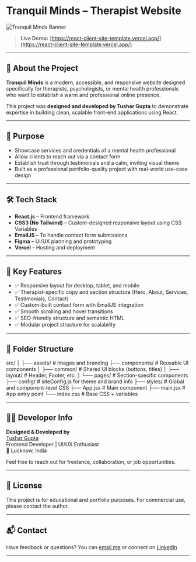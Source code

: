 # Tranquil Minds – Therapist Website

![Tranquil Minds Banner](https://react-client-site-template.vercel.app/og-image.png) <!-- Replace with your actual banner image if available -->

> **Live Demo:** [https://react-client-site-template.vercel.app/](https://react-client-site-template.vercel.app/)

---

## 🧠 About the Project

**Tranquil Minds** is a modern, accessible, and responsive website designed specifically for therapists, psychologists, or mental health professionals who want to establish a warm and professional online presence.

This project was **designed and developed by Tushar Gupta** to demonstrate expertise in building clean, scalable front-end applications using React.

---

## 🎯 Purpose

- Showcase services and credentials of a mental health professional
- Allow clients to reach out via a contact form
- Establish trust through testimonials and a calm, inviting visual theme
- Built as a professional portfolio-quality project with real-world use-case design

---

## 🛠️ Tech Stack

- **React.js** – Frontend framework
- **CSS3 (No Tailwind)** – Custom-designed responsive layout using CSS Variables
- **EmailJS** – To handle contact form submissions
- **Figma** – UI/UX planning and prototyping
- **Vercel** – Hosting and deployment

---

## 🌟 Key Features

- ✅ Responsive layout for desktop, tablet, and mobile
- ✅ Therapist-specific copy and section structure (Hero, About, Services, Testimonials, Contact)
- ✅ Custom-built contact form with EmailJS integration
- ✅ Smooth scrolling and hover transitions
- ✅ SEO-friendly structure and semantic HTML
- ✅ Modular project structure for scalability

---

## 📂 Folder Structure

src/
│
├── assets/ # Images and branding
├── components/ # Reusable UI components
│ ├── common/ # Shared UI blocks (buttons, titles)
│ ├── layout/ # Header, Footer, etc.
│ └── pages/ # Section-specific components
├── config/ # siteConfig.js for theme and brand info
├── styles/ # Global and component-level CSS
├── App.jsx # Main component
├── main.jsx # App entry point
└── index.css # Base CSS + variables

---

## 👨‍💻 Developer Info

**Designed & Developed by**  
[Tushar Gupta](https://github.com/yourgithub)  
Frontend Developer | UI/UX Enthusiast  
📍 Lucknow, India  

Feel free to reach out for freelance, collaboration, or job opportunities.

---

## 📜 License

This project is for educational and portfolio purposes. For commercial use, please contact the author.

---

## 📬 Contact

Have feedback or questions? You can [email me](mailto:tusharguptadev@example.com) or connect on [LinkedIn](https://linkedin.com/in/tusharguptadev) <!-- Update with your actual links -->

---
